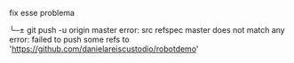 fix esse problema

╰─± git push -u origin master
error: src refspec master does not match any
error: failed to push some refs to 'https://github.com/danielareiscustodio/robotdemo'